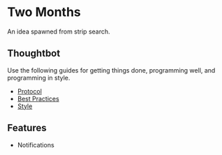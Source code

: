 # Two Months

An idea spawned from strip search.

## Thoughtbot

Use the following guides for getting things done, programming well, and programming in style.

* [Protocol](http://github.com/thoughtbot/guides/blob/master/protocol)
* [Best Practices](http://github.com/thoughtbot/guides/blob/master/best-practices)
* [Style](http://github.com/thoughtbot/guides/blob/master/style)

## Features

 * Notifications
